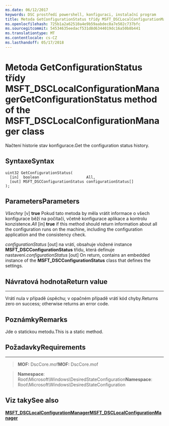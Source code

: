 ```yaml
---
ms.date: 06/12/2017
keywords: DSC prostředí powershell, konfiguraci, instalační program
title: Metoda GetConfigurationStatus třídy MSFT_DSCLocalConfigurationManager
ms.openlocfilehash: 725b1a2a62510a4e9b59aabdec8a7e502c737bfc
ms.sourcegitcommit: 54534635eedacf531d8d6344019dc16a50b8b441
ms.translationtype: MT
ms.contentlocale: cs-CZ
ms.lasthandoff: 05/17/2018
---
```

# <a name="getconfigurationstatus-method-of-the-msftdsclocalconfigurationmanager-class"></a><span data-ttu-id="ba4dd-103">Metoda GetConfigurationStatus třídy MSFT_DSCLocalConfigurationManager</span><span class="sxs-lookup"><span data-stu-id="ba4dd-103">GetConfigurationStatus method of the MSFT_DSCLocalConfigurationManager class</span></span>

<span data-ttu-id="ba4dd-104">Načtení historie stav konfigurace.</span><span class="sxs-lookup"><span data-stu-id="ba4dd-104">Get the configuration status history.</span></span>

<a name="syntax"></a><span data-ttu-id="ba4dd-105">Syntaxe</span><span class="sxs-lookup"><span data-stu-id="ba4dd-105">Syntax</span></span>
------

```mof
uint32 GetConfigurationStatus(
  [in]  boolean                     All,
  [out] MSFT_DSCConfigurationStatus configurationStatus[]
);
```

<a name="parameters"></a><span data-ttu-id="ba4dd-106">Parameters</span><span class="sxs-lookup"><span data-stu-id="ba4dd-106">Parameters</span></span>
----------

<span data-ttu-id="ba4dd-107">*Všechny* \[v\] **true** Pokud tato metoda by měla vrátit informace o všech konfigurace běží na počítači, včetně konfigurace aplikace a kontrolu konzistence.</span><span class="sxs-lookup"><span data-stu-id="ba4dd-107">*All* \[in\] **true** if this method should return information about all the configuration runs on the machine, including the configuration application and the consistency check.</span></span>

<span data-ttu-id="ba4dd-108">*configurationStatus* \[out\] na vrátí, obsahuje vložené instance **MSFT_DSCConfigurationStatus** třídu, která definuje nastavení.</span><span class="sxs-lookup"><span data-stu-id="ba4dd-108">*configurationStatus* \[out\] On return, contains an embedded instance of the **MSFT_DSCConfigurationStatus** class that defines the settings.</span></span>

## <a name="return-value"></a><span data-ttu-id="ba4dd-109">Návratová hodnota</span><span class="sxs-lookup"><span data-stu-id="ba4dd-109">Return value</span></span>
------------

<span data-ttu-id="ba4dd-110">Vrátí nula v případě úspěchu; v opačném případě vrátí kód chyby.</span><span class="sxs-lookup"><span data-stu-id="ba4dd-110">Returns zero on success; otherwise returns an error code.</span></span>

## <a name="remarks"></a><span data-ttu-id="ba4dd-111">Poznámky</span><span class="sxs-lookup"><span data-stu-id="ba4dd-111">Remarks</span></span>

<span data-ttu-id="ba4dd-112">Jde o statickou metodu.</span><span class="sxs-lookup"><span data-stu-id="ba4dd-112">This is a static method.</span></span>

## <a name="requirements"></a><span data-ttu-id="ba4dd-113">Požadavky</span><span class="sxs-lookup"><span data-stu-id="ba4dd-113">Requirements</span></span>
------------
><span data-ttu-id="ba4dd-114">**MOF:** DscCore.mof</span><span class="sxs-lookup"><span data-stu-id="ba4dd-114">**MOF:** DscCore.mof</span></span>

><span data-ttu-id="ba4dd-115">**Namespace**: Root\Microsoft\Windows\DesiredStateConfiguration</span><span class="sxs-lookup"><span data-stu-id="ba4dd-115">**Namespace**: Root\Microsoft\Windows\DesiredStateConfiguration</span></span>


## <a name="see-also"></a><span data-ttu-id="ba4dd-116">Viz taky</span><span class="sxs-lookup"><span data-stu-id="ba4dd-116">See also</span></span>


[<span data-ttu-id="ba4dd-117">**MSFT_DSCLocalConfigurationManager**</span><span class="sxs-lookup"><span data-stu-id="ba4dd-117">**MSFT_DSCLocalConfigurationManager**</span></span>](msft-dsclocalconfigurationmanager.md)